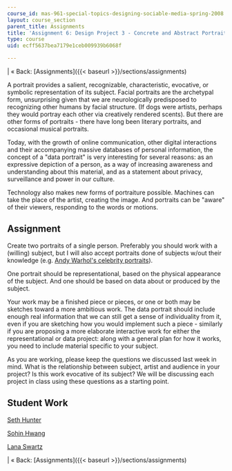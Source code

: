 ```yaml
---
course_id: mas-961-special-topics-designing-sociable-media-spring-2008
layout: course_section
parent_title: Assignments
title: 'Assignment 6: Design Project 3 - Concrete and Abstract Portraits'
type: course
uid: ecff5637bea7179e1ceb009939b6068f

---
```


| « Back: [Assignments]({{< baseurl >}}/sections/assignments) 

A portrait provides a salient, recognizable, characteristic, evocative, or symbolic representation of its subject. Facial portraits are the archetypal form, unsurprising given that we are neurologically predisposed to recognizing other humans by facial structure. (If dogs were artists, perhaps they would portray each other via creatively rendered scents). But there are other forms of portraits - there have long been literary portraits, and occasional musical portraits.

Today, with the growth of online communication, other digital interactions and their accompanying massive databases of personal information, the concept of a "data portrait" is very interesting for several reasons: as an expressive depiction of a person, as a way of increasing awareness and understanding about this material, and as a statement about privacy, surveillance and power in our culture.

Technology also makes new forms of portraiture possible. Machines can take the place of the artist, creating the image. And portraits can be "aware" of their viewers, responding to the words or motions.

Assignment
----------

Create two portraits of a single person. Preferably you should work with a (willing) subject, but I will also accept portraits done of subjects w/out their knowledge (e.g. [Andy Warhol's celebrity portraits](http://moma.org/collection/browse_results.php?object_id=79737)).

One portrait should be representational, based on the physical appearance of the subject. And one should be based on data about or produced by the subject.

Your work may be a finished piece or pieces, or one or both may be sketches toward a more ambitious work. The data portrait should include enough real information that we can still get a sense of individuality from it, even if you are sketching how you would implement such a piece - similarly if you are proposing a more elaborate interactive work for either the representational or data project: along with a general plan for how it works, you need to include material specific to your subject.

As you are working, please keep the questions we discussed last week in mind. What is the relationship between subject, artist and audience in your project? Is this work evocative of its subject? We will be discussing each project in class using these questions as a starting point.

Student Work
------------

[Seth Hunter](http://designingsociablemedia.blogspot.com/2008/04/information-portraits-two-ideas.html)

[Sohin Hwang](http://dsm2008.blogspot.com/2008/03/design-problem-3-concrete-and-abstract.html)

[Lana Swartz](http://designingsociablemedia08.blogspot.com/2008/03/data-portraits-depicting-people.html)

| « Back: [Assignments]({{< baseurl >}}/sections/assignments)